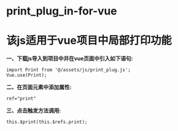 # print_plug_in-for-vue
# 该js适用于vue项目中局部打印功能  
**一、下载js导入到项目中并在vue页面中引入如下语句:**  
```
import Print from '@/assets/js/print_plug.js';  
Vue.use(Print);  
```
**二、在页面元素中添加属性:**  
```
ref="print"  
```
**三、点击触发方法调用:**  
```
this.$print(this.$refs.print);  
```
